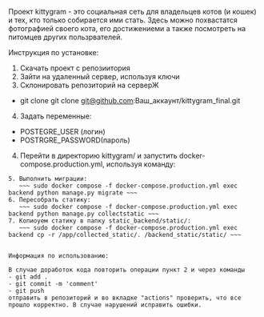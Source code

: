 Проект kittygram - это социальная сеть для владельцев котов (и кошек) и тех, кто только собирается ими стать. Здесь можно похвастатся фотографией своего кота, его достижениеми  а также посмотреть на питомцев других пользрвателей.

Инструкция по установке:
1. Скачать проект с репозиитория
2. Зайти на удаленный сервер, используя ключи
3. Склонировать репозиторий на серверЖ
 - git clone git clone git@github.com:Ваш_аккаунт/kittygram_final.git 
4. Задать переменные:
 - POSTEGRE_USER (логин)
 - POSTRGRE_PASSWORD(пароль) 
4. Перейти в директорию kittygram/ и запустить docker-compose.production.yml, используя команду:
~~~ sudo docker compose -f docker-compose.production.yml up   -d ~~~
5. Выполнить миграции:
   ~~~ sudo docker compose -f docker-compose.production.yml exec backend python manage.py migrate ~~~
6. Пересобрать статику:
   ~~~ sudo docker compose -f docker-compose.production.yml exec backend python manage.py collectstatic ~~~
7. Копиоуем статику в папку static_backend/static/:
   ~~~ sudo docker compose -f docker-compose.production.yml exec backend cp -r /app/collected_static/. /backend_static/static/ ~~~


Информация по использованию:

В случае доработок кода повторить операции пункт 2 и через команды 
- git add .
- git commit -m 'comment'
- git push
отправить в репозиторий и во вкладке "actions" проверить, что все прошло корректно. В случае нарушений исправить ошибки.
